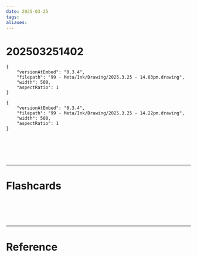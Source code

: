 ```yaml
---
date: 2025-03-25
tags: 
aliases:
---
```

# 202503251402

```handdrawn-ink
{
	"versionAtEmbed": "0.3.4",
	"filepath": "99 - Meta/Ink/Drawing/2025.3.25 - 14.03pm.drawing",
	"width": 500,
	"aspectRatio": 1
}
```

```handdrawn-ink
{
	"versionAtEmbed": "0.3.4",
	"filepath": "99 - Meta/Ink/Drawing/2025.3.25 - 14.22pm.drawing",
	"width": 500,
	"aspectRatio": 1
}
```



# ‌
---
# Flashcards


# ‌
---
# Reference
